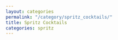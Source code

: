 ```yaml
---
layout: categories
permalink: "/category/spritz_cocktails/"
title: Spritz Cocktails
categories: spritz
---
```

